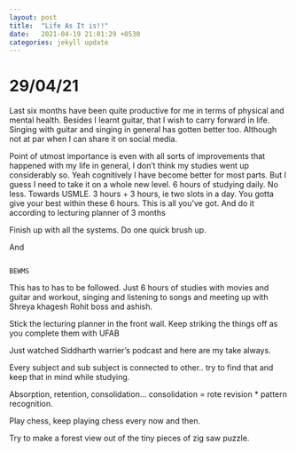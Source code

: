 ```yaml
---
layout: post
title:  "Life As It is!!"
date:   2021-04-19 21:01:29 +0530
categories: jekyll update
---
```


# 29/04/21

Last six months have been quite productive for me in terms of physical and mental health. Besides I learnt guitar, that I wish to carry forward in life. Singing with guitar and singing in general has gotten better too. Although not at par when I can share it on social media.

Point of utmost importance is even with all sorts of improvements that happened with my life in general, I don’t think my studies went up considerably so. Yeah cognitively I have become better for most parts. But I guess I need to take it on a whole new level. 6 hours of studying daily. No less. Towards USMLE. 3 hours + 3 hours, ie two slots in a day. You gotta give your best within these 6 hours. This is all you’ve got. And do it according to lecturing planner of 3 months

Finish up with all the systems. Do one quick brush up.

And 

                                                                         

                                                                                 BEWMS

This has to has to be followed. Just 6 hours of studies with movies and guitar and workout, singing and listening to songs and meeting up with Shreya khagesh Rohit boss and ashish.

Stick the lecturing planner in the front wall. Keep striking the things off as you complete them with UFAB

Just watched Siddharth warrier’s podcast and here are my take always.

Every subject and sub subject is connected to other.. try to find that and keep that in mind while studying.

Absorption, retention, consolidation... consolidation = rote revision * pattern recognition.

Play chess, keep playing chess every now and then.

Try to make a forest view out of the tiny pieces of zig saw puzzle.